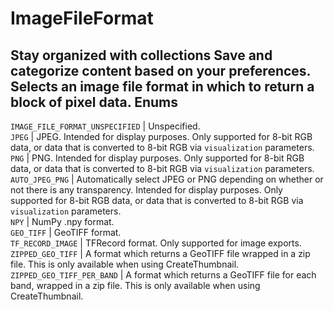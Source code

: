  
#  ImageFileFormat
Stay organized with collections  Save and categorize content based on your preferences. 
Selects an image file format in which to return a block of pixel data.
Enums  
---  
`IMAGE_FILE_FORMAT_UNSPECIFIED` | Unspecified.  
`JPEG` | JPEG. Intended for display purposes. Only supported for 8-bit RGB data, or data that is converted to 8-bit RGB via `visualization` parameters.  
`PNG` | PNG. Intended for display purposes. Only supported for 8-bit RGB data, or data that is converted to 8-bit RGB via `visualization` parameters.  
`AUTO_JPEG_PNG` | Automatically select JPEG or PNG depending on whether or not there is any transparency. Intended for display purposes. Only supported for 8-bit RGB data, or data that is converted to 8-bit RGB via `visualization` parameters.  
`NPY` | NumPy .npy format.  
`GEO_TIFF` | GeoTIFF format.  
`TF_RECORD_IMAGE` | TFRecord format. Only supported for image exports.  
`ZIPPED_GEO_TIFF` | A format which returns a GeoTIFF file wrapped in a zip file. This is only available when using CreateThumbnail.  
`ZIPPED_GEO_TIFF_PER_BAND` | A format which returns a GeoTIFF file for each band, wrapped in a zip file. This is only available when using CreateThumbnail.  
